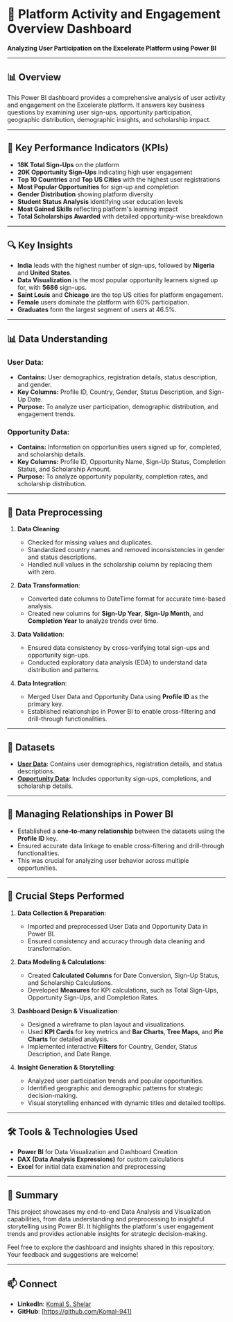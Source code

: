 
# 🚀 Platform Activity and Engagement Overview Dashboard  
**Analyzing User Participation on the Excelerate Platform using Power BI**  

---

## 📊 Overview  
This Power BI dashboard provides a comprehensive analysis of user activity and engagement on the Excelerate platform. 
It answers key business questions by examining user sign-ups, opportunity participation, geographic distribution, demographic insights, and scholarship impact.  

---

## 🎯 Key Performance Indicators (KPIs)  
- **18K Total Sign-Ups** on the platform  
- **20K Opportunity Sign-Ups** indicating high user engagement  
- **Top 10 Countries** and **Top US Cities** with the highest user registrations  
- **Most Popular Opportunities** for sign-up and completion  
- **Gender Distribution** showing platform diversity  
- **Student Status Analysis** identifying user education levels  
- **Most Gained Skills** reflecting platform's learning impact  
- **Total Scholarships Awarded** with detailed opportunity-wise breakdown  

---

## 🔍 Key Insights  
- **India** leads with the highest number of sign-ups, followed by **Nigeria** and **United States**.  
- **Data Visualization** is the most popular opportunity learners signed up for, with **5686** sign-ups.  
- **Saint Louis** and **Chicago** are the top US cities for platform engagement.  
- **Female** users dominate the platform with 60% participation.  
- **Graduates** form the largest segment of users at 46.5%.  

---

## 📊 Data Understanding  
### User Data:  
- **Contains:** User demographics, registration details, status description, and gender.  
- **Key Columns:** Profile ID, Country, Gender, Status Description, and Sign-Up Date.  
- **Purpose:** To analyze user participation, demographic distribution, and engagement trends.  

### Opportunity Data:  
- **Contains:** Information on opportunities users signed up for, completed, and scholarship details.  
- **Key Columns:** Profile ID, Opportunity Name, Sign-Up Status, Completion Status, and Scholarship Amount.  
- **Purpose:** To analyze opportunity popularity, completion rates, and scholarship distribution.  

---

## 🔄 Data Preprocessing  
1. **Data Cleaning**:  
   - Checked for missing values and duplicates.  
   - Standardized country names and removed inconsistencies in gender and status descriptions.  
   - Handled null values in the scholarship column by replacing them with zero.  

2. **Data Transformation**:  
   - Converted date columns to DateTime format for accurate time-based analysis.  
   - Created new columns for **Sign-Up Year**, **Sign-Up Month**, and **Completion Year** to analyze trends over time.  

3. **Data Validation**:  
   - Ensured data consistency by cross-verifying total sign-ups and opportunity sign-ups.  
   - Conducted exploratory data analysis (EDA) to understand data distribution and patterns.  

4. **Data Integration**:  
   - Merged User Data and Opportunity Data using **Profile ID** as the primary key.  
   - Established relationships in Power BI to enable cross-filtering and drill-through functionalities.  

---

## 📁 Datasets  
- **[User Data](https://drive.google.com/file/d/1Xe8PoIGpiPrUGAxlTBg03mn4YJxP4AB_/view)**: Contains user demographics, registration details, and status descriptions.  
- **[Opportunity Data](https://drive.google.com/file/d/1xLvsDSMTv7PrhKpXQao1yp5wEP4U91is/view)**: Includes opportunity sign-ups, completions, and scholarship details.  

---

## 🔗 Managing Relationships in Power BI  
- Established a **one-to-many relationship** between the datasets using the **Profile ID** key.  
- Ensured accurate data linkage to enable cross-filtering and drill-through functionalities.  
- This was crucial for analyzing user behavior across multiple opportunities.  

---

## 🔨 Crucial Steps Performed  
1. **Data Collection & Preparation**:  
   - Imported and preprocessed User Data and Opportunity Data in Power BI.  
   - Ensured consistency and accuracy through data cleaning and transformation.  

2. **Data Modeling & Calculations**:  
   - Created **Calculated Columns** for Date Conversion, Sign-Up Status, and Scholarship Calculations.  
   - Developed **Measures** for KPI calculations, such as Total Sign-Ups, Opportunity Sign-Ups, and Completion Rates.  

3. **Dashboard Design & Visualization**:  
   - Designed a wireframe to plan layout and visualizations.  
   - Used **KPI Cards** for key metrics and **Bar Charts**, **Tree Maps**, and **Pie Charts** for detailed analysis.  
   - Implemented interactive **Filters** for Country, Gender, Status Description, and Date Range.  

4. **Insight Generation & Storytelling**:  
   - Analyzed user participation trends and popular opportunities.  
   - Identified geographic and demographic patterns for strategic decision-making.  
   - Visual storytelling enhanced with dynamic titles and detailed tooltips.  

---

## 🛠️ Tools & Technologies Used  
- **Power BI** for Data Visualization and Dashboard Creation  
- **DAX (Data Analysis Expressions)** for custom calculations  
- **Excel** for initial data examination and preprocessing  


---

## 📝 Summary  
This project showcases my end-to-end Data Analysis and Visualization capabilities, from data understanding and preprocessing to insightful storytelling using Power BI. It highlights the platform's user engagement trends and provides actionable insights for strategic decision-making.  

Feel free to explore the dashboard and insights shared in this repository. Your feedback and suggestions are welcome!  

---

## 📫 Connect  
- **LinkedIn**: [Komal S. Shelar](http://www.linkedin.com/in/komal-s-shelar)  
- **GitHub**: [https://github.com/Komal-941]  
